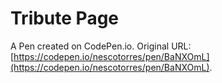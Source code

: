 # Tribute Page

A Pen created on CodePen.io. Original URL: [https://codepen.io/nescotorres/pen/BaNXOmL](https://codepen.io/nescotorres/pen/BaNXOmL).


